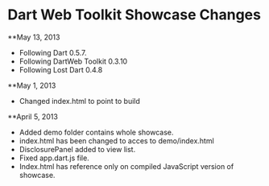 Dart Web Toolkit Showcase Changes
=================================

**May 13, 2013

* Following Dart 0.5.7.
* Following DartWeb Toolkit 0.3.10
* Following Lost Dart 0.4.8

**May 1, 2013

* Changed index.html to point to build

**April 5, 2013

* Added demo folder contains whole showcase.
* index.html has been changed to acces to demo/index.html
* DisclosurePanel added to view list.
* Fixed app.dart.js file.
* Index.html has reference only on compiled JavaScript version of showcase.
